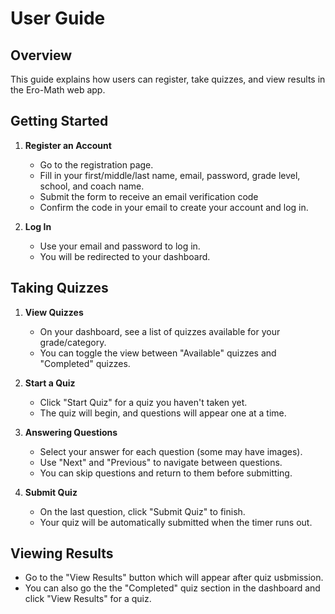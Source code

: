 # User Guide

## Overview

This guide explains how users can register, take quizzes, and view results in the Ero-Math web app.

## Getting Started

1.  **Register an Account**

    -   Go to the registration page.
    -   Fill in your first/middle/last name, email, password, grade level, school, and coach name.
    -   Submit the form to receive an email verification code
    -   Confirm the code in your email to create your account and log in.

2.  **Log In**

    -   Use your email and password to log in.
    -   You will be redirected to your dashboard.

## Taking Quizzes

1.  **View Quizzes**

    -   On your dashboard, see a list of quizzes available for your grade/category.
    -   You can toggle the view between "Available" quizzes and "Completed" quizzes.

2.  **Start a Quiz**

    -   Click "Start Quiz" for a quiz you haven't taken yet.
    -   The quiz will begin, and questions will appear one at a time.

3.  **Answering Questions**

    -   Select your answer for each question (some may have images).
    -   Use "Next" and "Previous" to navigate between questions.
    -   You can skip questions and return to them before submitting.

4.  **Submit Quiz**

    -   On the last question, click "Submit Quiz" to finish.
    -   Your quiz will be automatically submitted when the timer runs out.

## Viewing Results

-   Go to the "View Results" button which will appear after quiz usbmission.
-   You can also go the the "Completed" quiz section in the dashboard and click "View Results" for a quiz.
